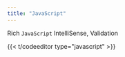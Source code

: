 ```yaml
---
title: "JavaScript"
---
```



Rich `JavaScript` IntelliSense, Validation


{{<  t/codeeditor type="javascript" >}}
